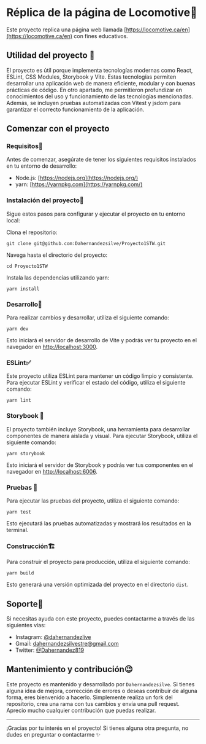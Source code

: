 
# Réplica de la página de Locomotive📑

Este proyecto replica una página web llamada [https://locomotive.ca/en](https://locomotive.ca/en) con fines educativos.

## Utilidad del proyecto 🎯

El proyecto es útil porque implementa tecnologías modernas como React, ESLint, CSS Modules, Storybook y Vite. Estas tecnologías permiten desarrollar una aplicación web de manera eficiente, modular y con buenas prácticas de código. En otro apartado, me permitieron profundizar en conocimientos del uso y funcionamiento de las tecnologías mencionadas. Además, se incluyen pruebas automatizadas con Vitest y jsdom para garantizar el correcto funcionamiento de la aplicación.

## Comenzar con el proyecto 

### Requisitos📃

Antes de comenzar, asegúrate de tener los siguientes requisitos instalados en tu entorno de desarrollo:

-   Node.js: [https://nodejs.org](https://nodejs.org/)
-   yarn: [https://yarnpkg.com](https://yarnpkg.com/)

### Instalación del proyecto🔎

Sigue estos pasos para configurar y ejecutar el proyecto en tu entorno local:

Clona el repositorio:

    git clone git@github.com:Dahernandezsilve/Proyecto1STW.git

Navega hasta el directorio del proyecto:

    cd Proyecto1STW

Instala las dependencias utilizando yarn:

    yarn install

 

### Desarrollo🔬

Para realizar cambios y desarrollar, utiliza el siguiente comando:

    yarn dev

Esto iniciará el servidor de desarrollo de Vite y podrás ver tu proyecto en el navegador en [http://localhost:3000](http://localhost:3000/).

### ESLint✅

Este proyecto utiliza ESLint para mantener un código limpio y consistente. Para ejecutar ESLint y verificar el estado del código, utiliza el siguiente comando:

    yarn lint

### Storybook 🚀

El proyecto también incluye Storybook, una herramienta para desarrollar componentes de manera aislada y visual. Para ejecutar Storybook, utiliza el siguiente comando:

    yarn storybook

Esto iniciará el servidor de Storybook y podrás ver tus componentes en el navegador en [http://localhost:6006](http://localhost:6006/).

### Pruebas 🏥

Para ejecutar las pruebas del proyecto, utiliza el siguiente comando:

    yarn test
  
  Esto ejecutará las pruebas automatizadas y mostrará los resultados en la terminal.

### Construcción🏗️

Para construir el proyecto para producción, utiliza el siguiente comando:

    yarn build

Esto generará una versión optimizada del proyecto en el directorio `dist`.

## Soporte📒

Si necesitas ayuda con este proyecto, puedes contactarme a través de las siguientes vías:

-   Instagram: [@dahernandezlive](https://www.instagram.com/dahernandezlive)
-   Gmail: [dahernandezsilvestre@gmail.com](mailto:dahernandezsilvestre@gmail.com)
-   Twitter: [@Dahernandez819](https://twitter.com/Dahernandez819)

## Mantenimiento y contribución😉

Este proyecto es mantenido y desarrollado por `Dahernandezsilve`. Si tienes alguna idea de mejora, corrección de errores o deseas contribuir de alguna forma, eres bienvenido a hacerlo. Simplemente realiza un fork del repositorio, crea una rama con tus cambios y envía una pull request. Aprecio mucho cualquier contribución que puedas realizar.

----------

¡Gracias por tu interés en el proyecto! Si tienes alguna otra pregunta, no dudes en preguntar o contactarme ✨
